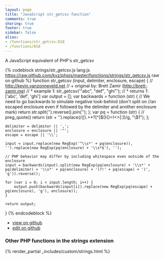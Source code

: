 ```yaml
---
layout: page
title: "JavaScript str_getcsv function"
comments: true
sharing: true
footer: true
sidebar: false
alias:
- /functions/str_getcsv:818
- /functions/818
---
```

<!-- Generated by Rakefile:build -->
A JavaScript equivalent of PHP's str_getcsv

{% codeblock strings/str_getcsv.js lang:js https://raw.github.com/kvz/phpjs/master/functions/strings/str_getcsv.js raw on github %}
function str_getcsv (input, delimiter, enclosure, escape) {
    // http://kevin.vanzonneveld.net
    // +   original by: Brett Zamir (http://brett-zamir.me)
    // *     example 1: str_getcsv('"abc", "def", "ghi"');
    // *     returns 1: ['abc', 'def', 'ghi']
    var output = [];
    var backwards = function (str) { // We need to go backwards to simulate negative look-behind (don't split on 
        //an escaped enclosure even if followed by the delimiter and another enclosure mark)
        return str.split('').reverse().join('');
    };
    var pq = function (str) { // preg_quote()
        return (str + '').replace(/([\\\.\+\*\?\[\^\]\$\(\)\{\}\=\!\<\>\|\:])/g, "\\$1");
    };

    delimiter = delimiter || ',';
    enclosure = enclosure || '"';
    escape = escape || '\\';

    input = input.replace(new RegExp('^\\s*' + pq(enclosure)), '').replace(new RegExp(pq(enclosure) + '\\s*$'), '');

    // PHP behavior may differ by including whitespace even outside of the enclosure
    input = backwards(input).split(new RegExp(pq(enclosure) + '\\s*' + pq(delimiter) + '\\s*' + pq(enclosure) + '(?!' + pq(escape) + ')', 'g')).reverse();

    for (var i = 0; i < input.length; i++) {
        output.push(backwards(input[i]).replace(new RegExp(pq(escape) + pq(enclosure), 'g'), enclosure));
    }

    return output;
}
{% endcodeblock %}

 - [view on github](https://github.com/kvz/phpjs/blob/master/functions/strings/str_getcsv.js)
 - [edit on github](https://github.com/kvz/phpjs/edit/master/functions/strings/str_getcsv.js)

### Other PHP functions in the strings extension
{% render_partial _includes/custom/strings.html %}
